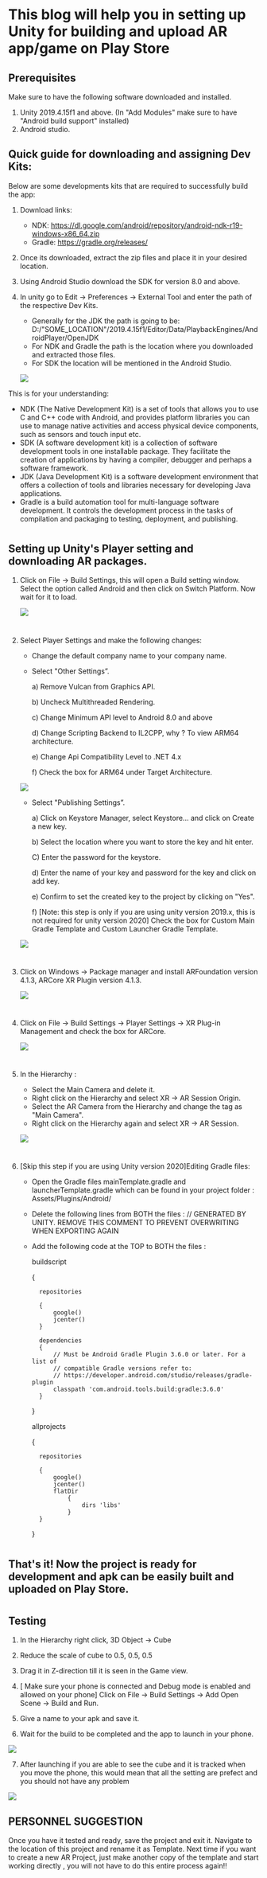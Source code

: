 # This blog will help you in setting up Unity for building and upload AR app/game on Play Store 

## Prerequisites 
Make sure to have the following software downloaded and installed.
1) Unity 2019.4.15f1 and above. (In "Add Modules" make sure to have "Android build support" installed)
2) Android studio.


## Quick guide for downloading and assigning Dev Kits:
Below are some developments kits that are required to successfully build the app:

1) Download links:
    - NDK: https://dl.google.com/android/repository/android-ndk-r19-windows-x86_64.zip
    - Gradle: https://gradle.org/releases/

2) Once its downloaded, extract the zip files and place it in your desired location.

3) Using Android Studio download the SDK for version 8.0 and above.

4) In unity go to Edit -> Preferences -> External Tool and enter the path of the respective Dev Kits.
    - Generally for the JDK the path is going to be: D:/"SOME_LOCATION"/2019.4.15f1/Editor/Data/PlaybackEngines/AndroidPlayer/OpenJDK 
    - For NDK and Gradle the path is the location where you downloaded and extracted those files.
    - For SDK the location will be mentioned in the Android Studio. 

    ![](Img_and_Vid/1.png) 

This is for your understanding: 
- NDK (The Native Development Kit) is a set of tools that allows you to use C and C++ code with Android, and provides platform libraries you can use to manage native activities and access physical device components, such as sensors and touch input etc.
- SDK (A software development kit) is a collection of software development tools in one installable package. They facilitate the creation of applications by having a compiler, debugger and perhaps a software framework.
- JDK (Java Development Kit) is a software development environment that offers a collection of tools and libraries necessary for developing Java applications.
- Gradle is a build automation tool for multi-language software development. It controls the development process in the tasks of compilation and packaging to testing, deployment, and publishing. 

#
## Setting up Unity's Player setting and downloading AR packages.

1)	Click on File -> Build Settings, this will open a Build setting window. Select the option called Android and then click on Switch Platform. Now wait for it to load.

    ![](Img_and_Vid/Step1.gif)
#
2) Select Player Settings and make the following changes:
    -  Change the default company name to your company name.
    -  Select "Other Settings”. 

        a) Remove Vulcan from Graphics API.

        b) Uncheck Multithreaded Rendering.

        c) Change Minimum API level to Android 8.0 and above 

        d) Change Scripting Backend to IL2CPP, why ? To view ARM64 architecture.

        e) Change Api Compatibility Level to .NET 4.x

        f) Check the box for ARM64 under Target Architecture.

    ![](Img_and_Vid/Step2.gif)

    - Select "Publishing Settings”.

        a) Click on Keystore Manager, select Keystore... and click on Create a new key.

        b) Select the location where you want to store the key and hit enter.

        C) Enter the password for the keystore.

        d) Enter the name of your key and password for the key and click on add key.

        e) Confirm to set the created key to the project by clicking on "Yes".

        f) [Note: this step is only if you are using unity version 2019.x, this is not required for unity version 2020] Check the box for Custom Main Gradle Template and Custom Launcher Gradle Template.

    ![](Img_and_Vid/Step3.gif)
#
3) Click on Windows -> Package manager and install ARFoundation version 4.1.3, ARCore XR Plugin version 4.1.3.

    ![](Img_and_Vid/Step4.gif)

#
4) Click on File -> Build Settings -> Player Settings -> XR Plug-in Management and check the box for ARCore.

    ![](Img_and_Vid/Step5.gif)
#
5) In the Hierarchy :
    - Select the Main Camera and delete it.
    - Right click on the Hierarchy and select XR -> AR Session Origin.
    - Select the AR Camera from the Hierarchy and change the tag as "Main Camera".
    - Right click on the Hierarchy again and select XR -> AR Session.

    ![](Img_and_Vid/Step6.gif)
#
6) [Skip this step if you are using Unity version 2020]Editing Gradle files: 
    - Open the Gradle files mainTemplate.gradle and launcherTemplate.gradle which can be found in your project folder : Assets/Plugins/Android/
    - Delete the following lines from BOTH the files : // GENERATED BY UNITY. REMOVE THIS COMMENT TO PREVENT OVERWRITING WHEN EXPORTING AGAIN
    - Add the following code at the TOP to BOTH the files :

        buildscript 
        
        {

            repositories 

            {
                google()
                jcenter()
            }
    
            dependencies 
            {
                // Must be Android Gradle Plugin 3.6.0 or later. For a list of
                // compatible Gradle versions refer to:
                // https://developer.android.com/studio/releases/gradle-plugin
                classpath 'com.android.tools.build:gradle:3.6.0'
            }
        }

        allprojects 

        {

            repositories 
            
            {
                google()
                jcenter()
                flatDir 
                    {
                        dirs 'libs'
                    }
            }
        }

#

## That's it! Now the project is ready for development and apk can be easily built and uploaded on Play Store.

#

## Testing

1) In the Hierarchy right click, 3D Object -> Cube 

2) Reduce the scale of cube to 0.5, 0.5, 0.5

3) Drag it in Z-direction till it is seen in the Game view.

4) [ Make sure your phone is connected and Debug mode is enabled and allowed on your phone] Click on File -> Build Settings -> Add Open Scene -> Build and Run.

5) Give a name to your apk and save it.

6) Wait for the build to be completed and the app to launch in your phone.

![](Img_and_Vid/Step7.gif)

7) After launching if you are able to see the cube and it is tracked when you move the phone, this would mean that all the setting are prefect and you should not have any problem 

![](Img_and_Vid/Step8.gif)

## PERSONNEL SUGGESTION

Once you have it tested and ready, save the project and exit it.
Navigate to the location of this project and rename it as Template.
Next time if you want to create a new AR Project, just make another copy of the template and start working directly , you will not have to do this entire process again!!
